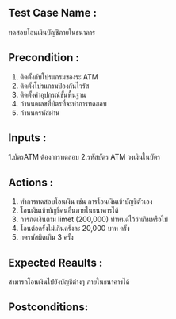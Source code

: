 ## Test Case Name : 
ทดสอบโอนเงินบัญชีภายในธนาคาร
## Precondition : 
1. ติดตั้งกับโปรแกรมของระ ATM 
2. ติดตั้งโปรแกรมป้องกันไวรัส
3. ติดตั้งค่าอุปกรณ์ขั้นพื้นฐาน
4. กำหนดเลขที่บัตรที่จะทำการทดสอบ  
5. กำหนดรหัสผ่าน
## Inputs : 
1.บัตรATM ต้องการทดสอบ
2.รหัสบัตร ATM วงเงินในบัตร   
## Actions : 
1. ทำการทดสอบโอนเงิน เช่น การโอนเงินเข้าบัญชีตัวเอง 
2. โอนเงินเข้าบัญชีคนอื่นภายในธนาคารได้
3. การกดเงินตาม limet  (200,000) ทำหนดไว้ว่าเกินหรือไม่  
4. โอนต่อครั้งไม่เกินครั้งละ 20,000 บาท ครั้ง
5. กดรหัสผิดเกิน 3 ครั้ง    
## Expected Reaults :
สามารถโอนเงินไปยังบัญชีต่างๆ ภายในธนาคารได้  
## Postconditions:
 
